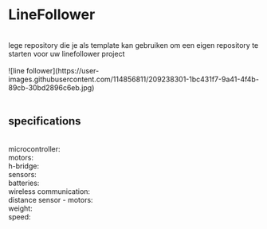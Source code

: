 # LineFollower
<br />
lege repository die je als template kan gebruiken om een eigen repository te starten voor uw linefollower project
<br />
<br />
![line follower](https://user-images.githubusercontent.com/114856811/209238301-1bc431f7-9a41-4f4b-89cb-30bd2896c6eb.jpg)
<br />
<br />
  
## specifications
<br />
microcontroller:
<br />
motors: 
<br />
h-bridge:
<br />
sensors:
<br />
batteries:
<br />
wireless communication:
<br />
distance sensor - motors:
<br />
weight:
<br />
speed: 
<br />

